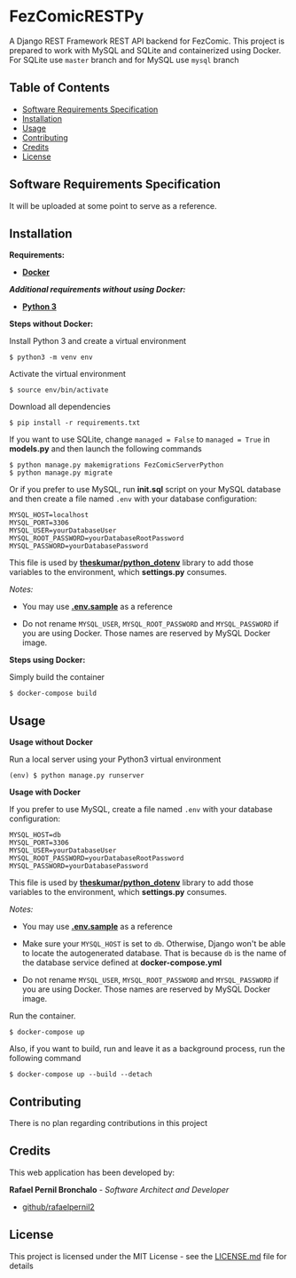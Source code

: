 # FezComicRESTPy
A Django REST Framework REST API backend for FezComic. This project is prepared to work with MySQL and SQLite and containerized using Docker. For SQLite use ``master`` branch and for MySQL use ``mysql`` branch
## Table of Contents
- [Software Requirements Specification](#software-requirements-specification)
- [Installation](#installation)
- [Usage](#usage)
- [Contributing](#contributing)
- [Credits](#credits)
- [License](#license)
## Software Requirements Specification
It will be uploaded at some point to serve as a reference.
## Installation
**Requirements:**
* [**Docker**](https://www.docker.com/)

***Additional requirements without using Docker:***
* [**Python 3**](https://www.python.org/downloads/)


**Steps without Docker:**

Install Python 3 and create a virtual environment
``` shell
$ python3 -m venv env
```
Activate the virtual environment
``` shell
$ source env/bin/activate
```
Download all dependencies
``` shell
$ pip install -r requirements.txt
```
If you want to use SQLite, change ``managed = False`` to ``managed = True`` in **models.py** and then launch the following commands
``` shell
$ python manage.py makemigrations FezComicServerPython
$ python manage.py migrate
```
Or if you prefer to use MySQL, run **init.sql** script on your MySQL database and then create a file named ``.env`` with your database configuration:
``` properties
MYSQL_HOST=localhost
MYSQL_PORT=3306
MYSQL_USER=yourDatabaseUser
MYSQL_ROOT_PASSWORD=yourDatabaseRootPassword
MYSQL_PASSWORD=yourDatabasePassword
```
This file is used by [**theskumar/python_dotenv**](https://github.com/theskumar/python-dotenv) library to add those variables to the environment, which **settings.py** consumes.

*Notes:*

- You may use [**.env.sample**](.env.sample) as a reference

- Do not rename ``MYSQL_USER``, ``MYSQL_ROOT_PASSWORD`` and ``MYSQL_PASSWORD`` if you are using Docker. Those names are reserved by MySQL Docker image.


**Steps using Docker:**

Simply build the container
``` shell
$ docker-compose build
```

## Usage
**Usage without Docker**

Run a local server using your Python3 virtual environment
``` shell
(env) $ python manage.py runserver
```

**Usage with Docker**

If you prefer to use MySQL, create a file named ``.env`` with your database configuration:
``` properties
MYSQL_HOST=db
MYSQL_PORT=3306
MYSQL_USER=yourDatabaseUser
MYSQL_ROOT_PASSWORD=yourDatabaseRootPassword
MYSQL_PASSWORD=yourDatabasePassword
```
This file is used by [**theskumar/python_dotenv**](https://github.com/theskumar/python-dotenv) library to add those variables to the environment, which **settings.py** consumes.

*Notes:*

- You may use [**.env.sample**](.env.sample) as a reference

- Make sure your ``MYSQL_HOST`` is set to ``db``. Otherwise, Django won't be able to locate the autogenerated database. That is because ``db`` is the name of the database service defined at **docker-compose.yml**

- Do not rename ``MYSQL_USER``, ``MYSQL_ROOT_PASSWORD`` and ``MYSQL_PASSWORD`` if you are using Docker. Those names are reserved by MySQL Docker image.


Run the container.

``` shell
$ docker-compose up
```
Also, if you want to build, run and leave it as a background process, run the following command
``` shell
$ docker-compose up --build --detach
```


## Contributing
There is no plan regarding contributions in this project
## Credits
This web application has been developed by:

**Rafael Pernil Bronchalo** - *Software Architect and Developer*

* [github/rafaelpernil2](https://github.com/rafaelpernil2)

## License
This project is licensed under the MIT License - see the [LICENSE.md](LICENSE.md) file for details
